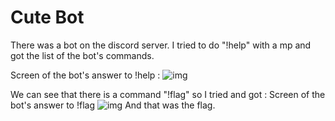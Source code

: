 # Cute Bot 

There was a bot on the discord server.
I tried to do "!help" with a mp and got the list of the bot's commands.

Screen of the bot's answer to !help :
![img](https://i.imgur.com/8bDVZ1o.png)


We can see that there is a command "!flag" so I tried and got :
Screen of the bot's answer to !flag
![img](https://i.imgur.com/jOFvUNw.png)
And that was the flag.
